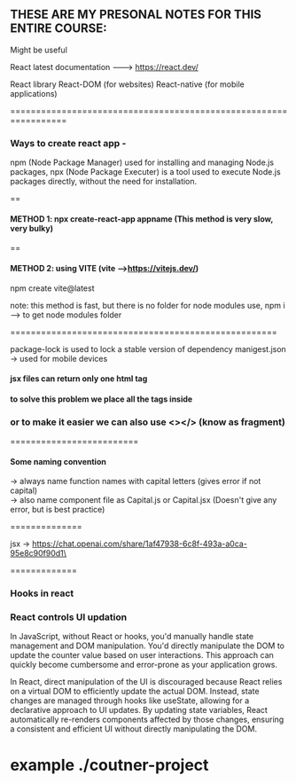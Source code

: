 
## THESE ARE MY PRESONAL NOTES FOR THIS ENTIRE COURSE:
<p>Might be useful</p>

React latest documentation ---> https://react.dev/

React library  React-DOM (for websites)
               React-native (for mobile applications)

================================================================= <br>
### Ways to create react app - 

npm (Node Package Manager) used for installing and managing Node.js packages, 
npx (Node Package Executer) is a tool used to execute Node.js packages directly, without the need for installation.

==

#### METHOD 1: npx create-react-app appname (This method is very slow, very bulky)

==

#### METHOD 2: using VITE  (vite -->https://vitejs.dev/)

npm create vite@latest

note: this method is fast, but there is no folder for node modules
      use,   npm i --> to get node modules folder

====================================================


package-lock is used to lock a stable version of dependency
manigest.json -> used for mobile devices

#### jsx files can return only one html tag
#### to solve this problem we place all the tags inside <div></div>
### or to make it easier we can also use <></> (know as fragment)


=========================

#### Some naming convention

-> always name function names with capital letters (gives error if not capital) <br>
-> also name component file as Capital.js or Capital.jsx (Doesn't give any error, but is best practice) <br>

==============

jsx -> https://chat.openai.com/share/1af47938-6c8f-493a-a0ca-95e8c90f90d1\


=============

### Hooks in react

<h3> React controls UI updation </h3>
In JavaScript, without React or hooks, you'd manually handle state management and DOM manipulation. You'd directly manipulate the DOM to update the counter value based on user interactions. This approach can quickly become cumbersome and error-prone as your application grows.

In React, direct manipulation of the UI is discouraged because React relies on a virtual DOM to efficiently update the actual DOM. Instead, state changes are managed through hooks like useState, allowing for a declarative approach to UI updates. By updating state variables, React automatically re-renders components affected by those changes, ensuring a consistent and efficient UI without directly manipulating the DOM.

example ./coutner-project
=============